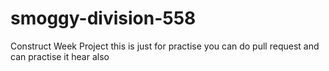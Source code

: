 # smoggy-division-558
Construct Week Project
this is just for practise you can do pull request and can practise it hear also
